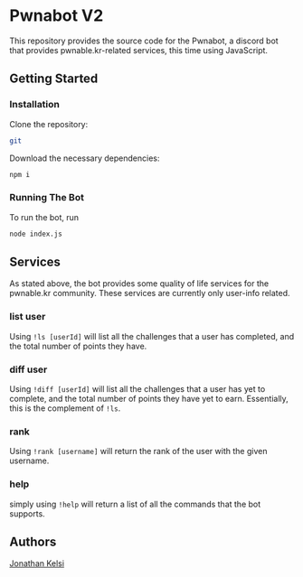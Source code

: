 # Pwnabot V2

This repository provides the source code for the Pwnabot, a discord bot that provides pwnable.kr-related services, this time using JavaScript.

## Getting Started

### Installation

Clone the repository: 
```bash
git 
```
Download the necessary dependencies:
```bash
npm i
```
### Running The Bot

To run the bot, run
```bash
node index.js
```
## Services

As stated above, the bot provides some quality of life services for the pwnable.kr community. These services are currently only user-info related.

### list user

Using  ```!ls [userId]``` will list all the challenges that a user has completed, and the total number of points they have.

### diff user

Using ```!diff [userId]``` will list all the challenges that a user has yet to complete, and the total number of points they have yet to earn. Essentially, this is the complement of ```!ls```.

### rank

Using ```!rank [username]``` will return the rank of the user with the given username.

### help

simply using ```!help``` will return a list of all the commands that the bot supports.

## Authors
[Jonathan Kelsi](https://github.com/JonathanKelsi)  
